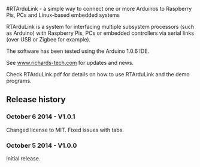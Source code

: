 #RTArduLink - a simple way to connect one or more Arduinos to Raspberry Pis, PCs and Linux-based embedded systems

RTArduLink is a system for interfacing multiple subsystem processors (such as Arduino) with Raspberry Pis, PCs or 
embedded controllers via serial links (over USB or Zigbee for example).

The software has been tested using the Arduino 1.0.6 IDE.

See www.richards-tech.com for updates and news.

Check RTArduLink.pdf for details on how to use RTArduLink and the demo programs.

## Release history

### October 6 2014 - V1.0.1
Changed license to MIT. Fixed issues with tabs.

### October 5 2014 - V1.0.0
Initial release.
